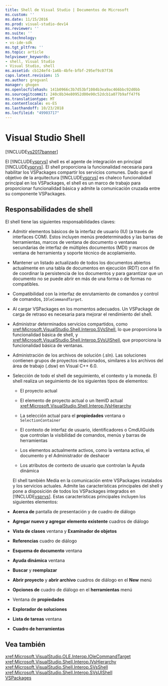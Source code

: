 ```yaml
---
title: Shell de Visual Studio | Documentos de Microsoft
ms.custom: ''
ms.date: 11/15/2016
ms.prod: visual-studio-dev14
ms.reviewer: ''
ms.suite: ''
ms.technology:
- vs-ide-sdk
ms.tgt_pltfrm: ''
ms.topic: article
helpviewer_keywords:
- shell, Visual Studio
- Visual Studio, shell
ms.assetid: cb124ef4-1a6b-4bfe-bfbf-295ef9c07f36
caps.latest.revision: 15
ms.author: gregvanl
manager: ghogen
ms.openlocfilehash: 141b0966c3b7d53bf1084b3ea9ac466bbc92d0bb
ms.sourcegitcommit: 240c8b34e80952d00e90c52dcb1a077b9aff47f6
ms.translationtype: MT
ms.contentlocale: es-ES
ms.lasthandoff: 10/23/2018
ms.locfileid: "49903717"
---
```

# <a name="visual-studio-shell"></a>Visual Studio Shell
[!INCLUDE[vs2017banner](../../includes/vs2017banner.md)]

El [!INCLUDE[vsprvs](../../includes/vsprvs-md.md)] shell es el agente de integración en principal [!INCLUDE[vsprvs](../../includes/vsprvs-md.md)]. El shell proporciona la funcionalidad necesaria para habilitar los VSPackages compartir los servicios comunes. Dado que el objetivo de la arquitectura [!INCLUDE[vsprvs](../../includes/vsprvs-md.md)] es chaleco funcionalidad principal en los VSPackages, el shell es un marco de trabajo para proporcionar funcionalidad básica y admite la comunicación cruzada entre su componente VSPackages.  
  
## <a name="shell-responsibilities"></a>Responsabilidades de shell  
 El shell tiene las siguientes responsabilidades claves:  
  
- Admitir elementos básicos de la interfaz de usuario (IU) (a través de interfaces COM). Estos incluyen menús predeterminados y las barras de herramientas, marcos de ventana de documento o ventanas secundarias de interfaz de múltiples documentos (MDI) y marcos de ventana de herramienta y soporte técnico de acoplamiento.  
  
- Mantener un listado actualizado de todos los documentos abiertos actualmente en una tabla de documentos en ejecución (RDT) con el fin de coordinar la persistencia de los documentos y para garantizar que un documento no se puede abrir en más de una forma o de formas no compatibles.  
  
- Compatibilidad con la interfaz de enrutamiento de comandos y control de comandos, `IOleCommandTarget`.  
  
- Al cargar VSPackages en los momentos adecuados. Un VSPackage de carga de retraso es necesaria para mejorar el rendimiento del shell.  
  
- Administrar determinados servicios compartidos, como <xref:Microsoft.VisualStudio.Shell.Interop.SVsShell>, lo que proporciona la funcionalidad básica de shell, y <xref:Microsoft.VisualStudio.Shell.Interop.SVsUIShell>, que proporciona la funcionalidad básica de ventanas.  
  
- Administración de los archivos de solución (.sln). Las soluciones contienen grupos de proyectos relacionados, similares a los archivos del área de trabajo (.dsw) en Visual C++ 6.0.  
  
- Selección de todo el shell de seguimiento, el contexto y la moneda. El shell realiza un seguimiento de los siguientes tipos de elementos:  
  
  -   El proyecto actual  
  
  -   El elemento de proyecto actual o un ItemID actual <xref:Microsoft.VisualStudio.Shell.Interop.IVsHierarchy>  
  
  -   La selección actual para el **propiedades** ventana o `SelectionContainer`  
  
  -   El contexto de interfaz de usuario, identificadores o CmdUIGuids que controlan la visibilidad de comandos, menús y barras de herramientas  
  
  -   Los elementos actualmente activos, como la ventana activa, el documento y el Administrador de deshacer  
  
  -   Los atributos de contexto de usuario que controlan la Ayuda dinámica  
  
  El shell también Media en la comunicación entre VSPackages instalados y los servicios actuales. Admite las características principales del shell y pone a disposición de todos los VSPackages integrados en [!INCLUDE[vsprvs](../../includes/vsprvs-md.md)]. Estas características principales incluyen los siguientes elementos:  
  
- **Acerca de** pantalla de presentación y de cuadro de diálogo  
  
- **Agregar nuevo y agregar elemento existente** cuadros de diálogo  
  
- **Vista de clases** ventana y **Examinador de objetos**  
  
- **Referencias** cuadro de diálogo  
  
- **Esquema de documento** ventana  
  
- **Ayuda dinámica** ventana  
  
- **Buscar** y **reemplazar**  
  
- **Abrir proyecto** y **abrir archivo** cuadros de diálogo en el **New** menú  
  
- **Opciones de** cuadro de diálogo en el **herramientas** menú  
  
- Ventana de **propiedades**  
  
- **Explorador de soluciones**  
  
- **Lista de tareas** ventana  
  
- **Cuadro de herramientas**  
  
## <a name="see-also"></a>Vea también  
 <xref:Microsoft.VisualStudio.OLE.Interop.IOleCommandTarget>   
 <xref:Microsoft.VisualStudio.Shell.Interop.IVsHierarchy>   
 <xref:Microsoft.VisualStudio.Shell.Interop.SVsShell>   
 <xref:Microsoft.VisualStudio.Shell.Interop.SVsUIShell>   
 [VSPackages](../../extensibility/internals/vspackages.md)

